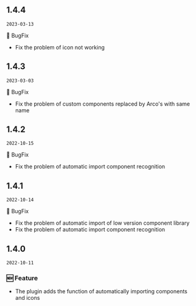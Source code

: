 ## 1.4.4

`2023-03-13`

🐛 BugFix

- Fix the problem of icon not working
## 1.4.3

`2023-03-03`

🐛 BugFix

- Fix the problem of custom components replaced by Arco's with same name

## 1.4.2

`2022-10-15`

🐛 BugFix

- Fix the problem of automatic import component recognition


## 1.4.1

`2022-10-14`

🐛 BugFix

- Fix the problem of automatic import of low version component library
- Fix the problem of automatic import component recognition


## 1.4.0

`2022-10-11`

### 🆕 Feature

- The plugin adds the function of automatically importing components and icons
